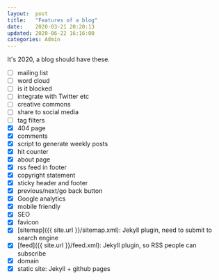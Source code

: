 ```yaml
---
layout:  post
title:   "Features of a blog"
date:    2020-03-21 20:20:13
updated: 2020-06-22 16:16:00
categories: Admin
---
```


It's 2020, a blog should have these.

- [ ] mailing list
- [ ] word cloud
- [ ] is it blocked
- [ ] integrate with Twitter etc
- [ ] creative commons
- [ ] share to social media
- [ ] tag filters
- [x] 404 page
- [x] comments
- [x] script to generate weekly posts
- [x] hit counter
- [x] about page
- [x] rss feed in footer
- [x] copyright statement
- [x] sticky header and footer
- [x] previous/next/go back button
- [x] Google analytics
- [x] mobile friendly
- [x] SEO
- [x] favicon
- [x] [sitemap]({{ site.url }}/sitemap.xml): Jekyll plugin, need to submit to search engine
- [x] [feed]({{ site.url }}/feed.xml): Jekyll plugin, so RSS people can subscribe
- [x] domain
- [x] static site: Jekyll + github pages